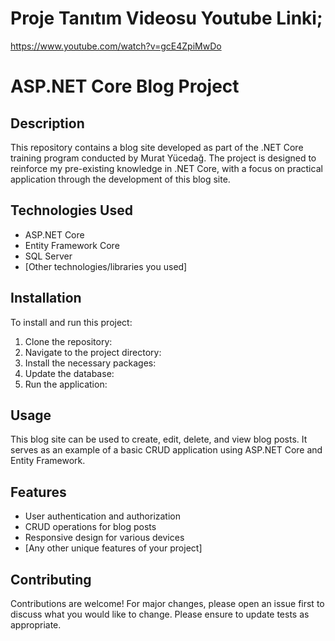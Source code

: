 # Proje Tanıtım Videosu Youtube Linki;

https://www.youtube.com/watch?v=gcE4ZpiMwDo


# ASP.NET Core Blog Project

## Description
This repository contains a blog site developed as part of the .NET Core training program conducted by Murat Yücedağ. The project is designed to reinforce my pre-existing knowledge in .NET Core, with a focus on practical application through the development of this blog site.

## Technologies Used
- ASP.NET Core
- Entity Framework Core
- SQL Server
- [Other technologies/libraries you used]

## Installation
To install and run this project:

1. Clone the repository:
2. Navigate to the project directory:
3. Install the necessary packages:
4. Update the database:
5. Run the application:

## Usage
This blog site can be used to create, edit, delete, and view blog posts. It serves as an example of a basic CRUD application using ASP.NET Core and Entity Framework.

## Features
- User authentication and authorization
- CRUD operations for blog posts
- Responsive design for various devices
- [Any other unique features of your project]

## Contributing
Contributions are welcome! For major changes, please open an issue first to discuss what you would like to change. Please ensure to update tests as appropriate.
